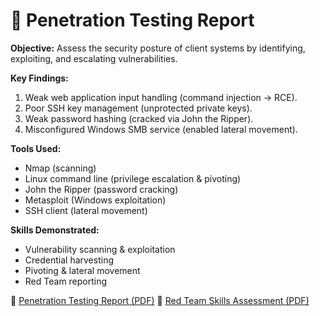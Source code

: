 # 🔴 Penetration Testing Report

**Objective:** Assess the security posture of client systems by identifying, exploiting, and escalating vulnerabilities.  

**Key Findings:**  
1. Weak web application input handling (command injection → RCE).  
2. Poor SSH key management (unprotected private keys).  
3. Weak password hashing (cracked via John the Ripper).  
4. Misconfigured Windows SMB service (enabled lateral movement).  

**Tools Used:**  
- Nmap (scanning)  
- Linux command line (privilege escalation & pivoting)  
- John the Ripper (password cracking)  
- Metasploit (Windows exploitation)  
- SSH client (lateral movement)  

**Skills Demonstrated:**  
- Vulnerability scanning & exploitation  
- Credential harvesting  
- Pivoting & lateral movement  
- Red Team reporting  

📄 [Penetration Testing Report (PDF)](Penetration_Testing_Report.pdf)
📄 [Red Team Skills Assessment (PDF)](Red_Team_Skills_Assessment.pdf)

